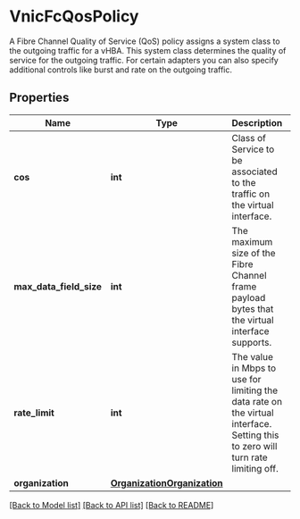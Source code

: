 # VnicFcQosPolicy

A Fibre Channel Quality of Service (QoS) policy assigns a system class to the outgoing traffic for a vHBA. This system class determines the quality of service for the outgoing traffic. For certain adapters you can also specify additional controls like burst and rate on the outgoing traffic. 
## Properties
Name | Type | Description | Notes
------------ | ------------- | ------------- | -------------
**cos** | **int** | Class of Service to be associated to the traffic on the virtual interface.   | [optional] 
**max_data_field_size** | **int** | The maximum size of the Fibre Channel frame payload bytes that the virtual interface supports.   | [optional] 
**rate_limit** | **int** | The value in Mbps to use for limiting the data rate on the virtual interface. Setting this to zero will turn rate limiting off.    | [optional] 
**organization** | [**OrganizationOrganization**](.md) |  | [optional] 

[[Back to Model list]](../README.md#documentation-for-models) [[Back to API list]](../README.md#documentation-for-api-endpoints) [[Back to README]](../README.md)


